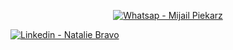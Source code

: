 <p align="center">
  <a href="whatsapp://send?phone=5491165879953" target="_blank">
    <img alt="Whatsap - Mijail Piekarz" src="https://img.shields.io/badge/WhatsApp-25D366?style=for-the-badge&logo=whatsapp&logoColor=white">
  </a>
<p/>
<a href="whatsapp://send?phone=5491165879953/" target="_blank" >
  <img alt="Linkedin - Natalie Bravo" src="https://img.shields.io/badge/Linkedin--%23F8952D?style=social&logo=linkedin">
</a>
